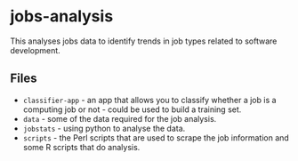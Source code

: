 # jobs-analysis
This analyses jobs data to identify trends in job types related to software development.

## Files

* `classifier-app` - an app that allows you to classify whether a job is a computing job or not - could be used to build a training set.
* `data` - some of the data required for the job analysis.
* `jobstats` - using python to analyse the data.
* `scripts` - the Perl scripts that are used to scrape the job information and some R scripts that do analysis.

